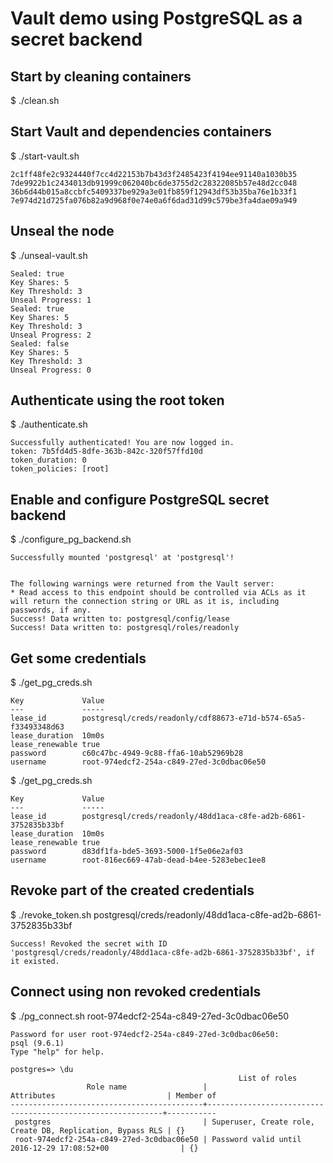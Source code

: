# Vault demo using PostgreSQL as a secret backend

## Start by cleaning containers
$ ./clean.sh

## Start Vault and dependencies containers
$ ./start-vault.sh
```
2c1ff48fe2c9324440f7cc4d22153b7b43d3f2485423f4194ee91140a1030b35
7de9922b1c2434013db91999c062040bc6de3755d2c28322085b57e48d2cc048
36b6d44b015a8ccbfc5409337be929a3e01fb859f12943df53b35ba76e1b33f1
7e974d21d725fa076b82a9d968f0e74e0a6f6dad31d99c579be3fa4dae09a949
```
## Unseal the node
$ ./unseal-vault.sh
```
Sealed: true
Key Shares: 5
Key Threshold: 3
Unseal Progress: 1
Sealed: true
Key Shares: 5
Key Threshold: 3
Unseal Progress: 2
Sealed: false
Key Shares: 5
Key Threshold: 3
Unseal Progress: 0
```
## Authenticate using the root token
$ ./authenticate.sh
```
Successfully authenticated! You are now logged in.
token: 7b5fd4d5-8dfe-363b-842c-320f57ffd10d
token_duration: 0
token_policies: [root]
```
## Enable and configure PostgreSQL secret backend
$ ./configure_pg_backend.sh
```
Successfully mounted 'postgresql' at 'postgresql'!


The following warnings were returned from the Vault server:
* Read access to this endpoint should be controlled via ACLs as it will return the connection string or URL as it is, including passwords, if any.
Success! Data written to: postgresql/config/lease
Success! Data written to: postgresql/roles/readonly
```
## Get some credentials
$ ./get_pg_creds.sh
```
Key            	Value
---            	-----
lease_id       	postgresql/creds/readonly/cdf88673-e71d-b574-65a5-f33493348d63
lease_duration 	10m0s
lease_renewable	true
password       	c60c47bc-4949-9c88-ffa6-10ab52969b28
username       	root-974edcf2-254a-c849-27ed-3c0dbac06e50
```
$ ./get_pg_creds.sh
```
Key            	Value
---            	-----
lease_id       	postgresql/creds/readonly/48dd1aca-c8fe-ad2b-6861-3752835b33bf
lease_duration 	10m0s
lease_renewable	true
password       	d83df1fa-bde5-3693-5000-1f5e06e2af03
username       	root-816ec669-47ab-dead-b4ee-5283ebec1ee8
```
## Revoke part of the created credentials
$ ./revoke_token.sh postgresql/creds/readonly/48dd1aca-c8fe-ad2b-6861-3752835b33bf
```
Success! Revoked the secret with ID 'postgresql/creds/readonly/48dd1aca-c8fe-ad2b-6861-3752835b33bf', if it existed.
```
## Connect using non revoked credentials
$ ./pg_connect.sh root-974edcf2-254a-c849-27ed-3c0dbac06e50
```
Password for user root-974edcf2-254a-c849-27ed-3c0dbac06e50:
psql (9.6.1)
Type "help" for help.

postgres=> \du
                                                   List of roles
                 Role name                 |                         Attributes                         | Member of
-------------------------------------------+------------------------------------------------------------+-----------
 postgres                                  | Superuser, Create role, Create DB, Replication, Bypass RLS | {}
 root-974edcf2-254a-c849-27ed-3c0dbac06e50 | Password valid until 2016-12-29 17:08:52+00                | {}
 ```
